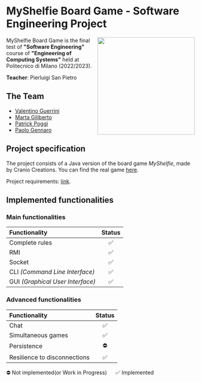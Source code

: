 # MyShelfie Board Game - Software Engineering Project

<img src="https://www.craniocreations.it/storage/media/products/54/112/My_Shelfie_box_ITA-ENG.png" width="260" align="right" />

MyShelfie Board Game is the final test of **"Software Engineering"** course of **"Engineering of Computing Systems"** held at Politecnico di Milano (2022/2023).

**Teacher**: Pierluigi San Pietro

## The Team
* [Valentino Guerrini](https://github.com/IoSonoDue2)
* [Marta Giliberto](https://github.com/marta23gili)
* [Patrick Poggi](https://github.com/PatrickPoggi)
* [Paolo Gennaro](https://github.com/zFireFist01)

## Project specification
The project consists of a Java version of the board game *MyShelfie*, made by Cranio Creations. You can find the real game [here](https://www.craniocreations.it/prodotto/my-shelfie).

Project requirements: [link](https://github.com/IoSonoDue2/ing-sw-2023-Gennaro-Poggi-Giliberto-Guerrini/tree/main/Resources/Requisiti.pdf?raw=true).

## Implemented functionalities

### Main functionalities
| Functionality                    | Status |
|:---------------------------------|:------:|
| Complete rules                   |   ✅    |
| RMI                              |   ✅    |
| Socket                           |   ✅    |
| CLI _(Command Line Interface)_   |   ✅    |
| GUI _(Graphical User Interface)_ |   ✅    |


### Advanced functionalities
| Functionality                | Status |
|:-----------------------------|:------:|
| Chat                         |   ✅    |
| Simultaneous games           |   ✅    |
| Persistence                  |   ⛔    |
| Resilience to disconnections |   ✅    |


⛔ Not implemented(or Work in Progress) &nbsp;&nbsp;&nbsp;&nbsp; ✅ Implemented
